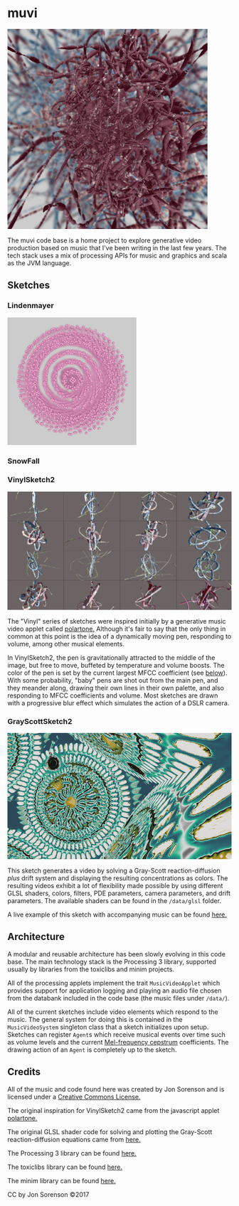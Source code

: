 # muvi

![screenshot of VinylSketch2](/data/images/vinyl_example_01_medium.png)

The muvi code base is a home project to explore generative video production
based on music that I've been writing in the last few years.  The tech
stack uses a mix of processing APIs for music and graphics and scala as the
JVM language.

## Sketches

### Lindenmayer

![screenshot of Lindenmayer](/data/images/lindenmayer_example_01_medium.png)

### SnowFall

### VinylSketch2

![screenshot of VinylSketch2](/data/images/vinyl_example_05.png)

The "Vinyl" series of sketches were inspired initially by a generative music video applet
called [polartone.](http://mattdesl.github.io/polartone/)  Although it's fair to say that
the only thing in common at this point is the idea of a dynamically moving pen, responding to
volume, among other musical elements.  

In VinylSketch2, the pen is gravitationally attracted to the middle of the image, but free to
move, buffeted by temperature and volume boosts.  The color of the pen is set by the 
current largest MFCC coefficient (see [below](#architecture)).  With some probability, "baby" pens are shot out
from the main pen, and they meander along, drawing their own lines in their own
palette, and also responding to MFCC coefficients and volume.  Most sketches are drawn with
a progressive blur effect which simulates the action of a DSLR camera.

### GrayScottSketch2

![screenshot of GrayScottSketch2](/data/images/grayscott_example_01.png)

This sketch generates a video by solving a Gray-Scott reaction-diffusion _plus_ drift system
and displaying the
resulting concentrations as colors. The resulting videos exhibit
a lot of flexibility made possible by
using different
GLSL shaders, colors, filters, PDE parameters, 
camera parameters, and drift parameters.  The available shaders can be found in the `/data/glsl`
folder.

A live example of this sketch with accompanying music can be found [here.](https://youtu.be/TB2K7XTwpBE)

## Architecture

A modular and reusable architecture has been slowly evolving in this code base.  The main
technology stack is the Processing 3 library, supported usually by libraries from the toxiclibs
and minim projects.  

All of the processing applets implement the trait `MusicVideoApplet` which provides support for
application logging and  playing an audio file chosen from the databank included in the code base (the
music files under `/data/`).

All of the current sketches include video elements which respond to the music.  The general system
for doing this is contained in the `MusicVideoSystem` singleton class that a sketch
initializes upon setup.  Sketches can register `Agent`s which
receive musical events over time such as volume levels and
the current [Mel-frequency cepstrum](https://en.wikipedia.org/wiki/Mel-frequency_cepstrum) coefficients.
The drawing action of an `Agent` is completely up to the sketch.

## Credits

All of the music and code found here was created by Jon Sorenson and is licensed under a
[Creative Commons License.](https://creativecommons.org/licenses/)

The original inspiration for VinylSketch2 came from the javascript applet
[polartone.](http://mattdesl.github.io/polartone/)

The original GLSL shader code for
solving and plotting the Gray-Scott reaction-diffusion 
equations came from [here.](https://github.com/pmneila/jsexp)  

The Processing 3 library can be found [here.](https://processing.org)

The toxiclibs library can be found [here.](http://toxiclibs.org)

The minim library can be found [here.](http://code.compartmental.net/tools/minim/)

CC by Jon Sorenson &copy;2017
